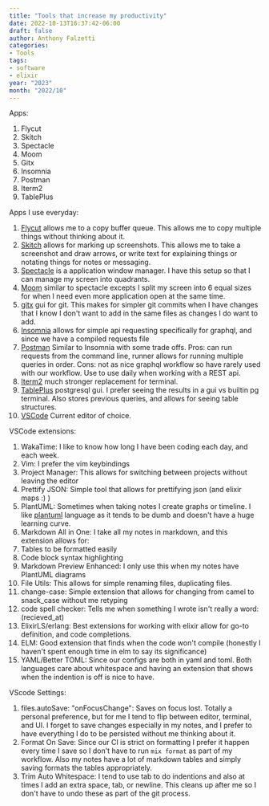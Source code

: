 ```yaml
---
title: "Tools that increase my productivity"
date: 2022-10-13T16:37:42-06:00
draft: false
author: Anthony Falzetti
categories:
- Tools
tags:
- software
- elixir
year: "2023"
month: "2022/10"
---
```


Apps:
1. Flycut
2. Skitch
3. Spectacle
4. Moom
5. Gitx
6. Insomnia
7. Postman
8. Iterm2
9. TablePlus

Apps I use everyday:

1. [Flycut](https://apps.apple.com/us/app/flycut-clipboard-manager/id442160987?mt=12) allows me to a copy buffer queue. This allows me to copy multiple things without thinking about it.
2. [Skitch](https://apps.apple.com/us/app/skitch-snap-mark-up-share/id425955336?mt=12) allows for marking up screenshots. This allows me to take a screenshot and draw arrows, or write text for explaining things or notating things for notes or messaging.
3. [Spectacle](https://www.spectacleapp.com/) is a application window manager. I have this setup so that I can manage my screen into quadrants.
4. [Moom](https://apps.apple.com/us/app/moom/id419330170?mt=12) similar to spectacle excepts I split my screen into 6 equal sizes for when I need even more application open at the same time.
5. [gitx](http://rowanj.github.io/gitx/) gui for git. This makes for simpler git commits when I have changes that I know I don't want to add in the same files as changes I do want to add.
6. [Insomnia](https://insomnia.rest/) allows for simple api requesting specifically for graphql, and since we have a compiled requests file
7. [Postman](https://www.postman.com/) Similar to Insomnia with some trade offs. Pros: can run requests from the command line, runner allows for running multiple queries in order. Cons: not as nice graphql workflow so have rarely used with our workflow. Use to use daily when working with a REST api.
8. [Iterm2](https://iterm2.com/) much stronger replacement for terminal.
9. [TablePlus](https://tableplus.com/) postgresql gui. I prefer seeing the results in a gui vs builtin pg terminal. Also stores previous queries, and allows for seeing table structures.
10. [VSCode](https://code.visualstudio.com/) Current editor of choice.

VSCode extensions:
1. WakaTime: I like to know how long I have been coding each day, and each week.
2. Vim: I prefer the vim keybindings
3. Project Manager: This allows for switching between projects without leaving the editor
4. Prettify JSON: Simple tool that allows for prettifying json (and elixir maps :) )
5. PlantUML: Sometimes when taking notes I create graphs or timeline. I like [plantuml](https://plantuml.com/) language as it tends to be dumb and doesn't have a huge learning curve.
6. Markdown All in One: I take all my notes in markdown, and this extension allows for:
  1. Tables to be formatted easily
  2. Code block syntax highlighting
7. Markdown Preview Enhanced: I only use this when my notes have PlantUML diagrams
8. File Utils: This allows for simple renaming files, duplicating files.
9. change-case: Simple extension that allows for changing from camel to snack_case without me retyping
10. code spell checker: Tells me when something I wrote isn't really a word: (recieved_at)
11. ElixirLS/erlang: Best extensions for working with elixir allow for go-to definition, and code completions.
12. ELM: Good extension that finds when the code won't compile (honestly I haven't spent enough time in elm to say its significance)
13. YAML/Better TOML: Since our configs are both in yaml and toml. Both languages care about whitespace and having an extension that shows when the indention is off is nice to have.

VScode Settings:
1. files.autoSave: "onFocusChange": Saves on focus lost. Totally a personal preference, but for me I tend to flip between editor, terminal, and UI. I forget to save changes especially in my notes, and I prefer to have everything I do to be persisted without me thinking about it.
2. Format On Save: Since our CI is strict on formatting I prefer it happen every time I save so I don't have to run `mix format` as part of my workflow. Also my notes have a lot of markdown tables and simply saving formats the tables appropriately.
3. Trim Auto Whitespace: I tend to use tab to do indentions and also at times I add an extra space, tab, or newline. This cleans up after me so I don't have to undo these as part of the git process.

